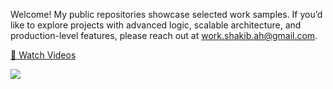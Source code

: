 Welcome! My public repositories showcase selected work samples.
If you’d like to explore projects with advanced logic, scalable architecture, and production-level features, please reach out at work.shakib.ah@gmail.com.

[🎥 Watch Videos](https://www.youtube.com/channel/UCRgbX5Sjx4gQa-aBa7f1ruA)

![](https://github-readme-streak-stats.herokuapp.com/?user=shakibalhasan-code&theme=dark&hide_border=true)<br/>
